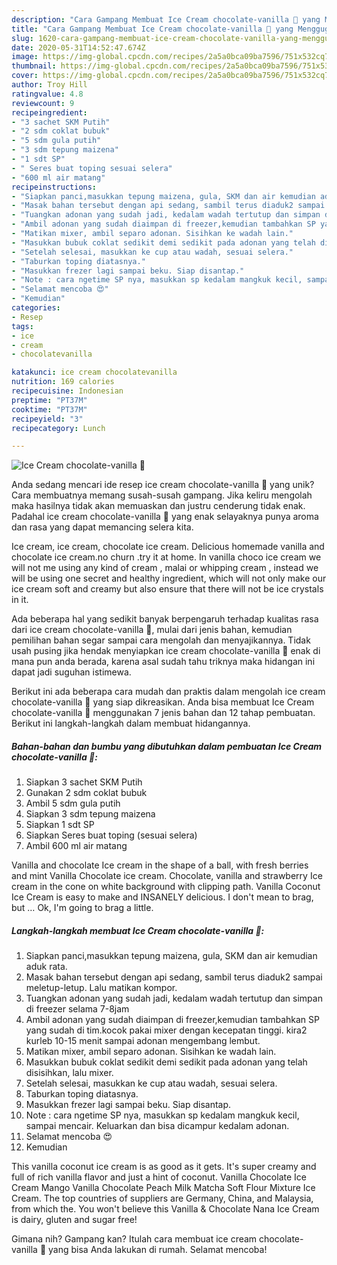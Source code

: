 ```yaml
---
description: "Cara Gampang Membuat Ice Cream chocolate-vanilla 🍦 yang Menggugah Selera"
title: "Cara Gampang Membuat Ice Cream chocolate-vanilla 🍦 yang Menggugah Selera"
slug: 1620-cara-gampang-membuat-ice-cream-chocolate-vanilla-yang-menggugah-selera
date: 2020-05-31T14:52:47.674Z
image: https://img-global.cpcdn.com/recipes/2a5a0bca09ba7596/751x532cq70/ice-cream-chocolate-vanilla-🍦-foto-resep-utama.jpg
thumbnail: https://img-global.cpcdn.com/recipes/2a5a0bca09ba7596/751x532cq70/ice-cream-chocolate-vanilla-🍦-foto-resep-utama.jpg
cover: https://img-global.cpcdn.com/recipes/2a5a0bca09ba7596/751x532cq70/ice-cream-chocolate-vanilla-🍦-foto-resep-utama.jpg
author: Troy Hill
ratingvalue: 4.8
reviewcount: 9
recipeingredient:
- "3 sachet SKM Putih"
- "2 sdm coklat bubuk"
- "5 sdm gula putih"
- "3 sdm tepung maizena"
- "1 sdt SP"
- " Seres buat toping sesuai selera"
- "600 ml air matang"
recipeinstructions:
- "Siapkan panci,masukkan tepung maizena, gula, SKM dan air kemudian aduk rata."
- "Masak bahan tersebut dengan api sedang, sambil terus diaduk2 sampai meletup-letup. Lalu matikan kompor."
- "Tuangkan adonan yang sudah jadi, kedalam wadah tertutup dan simpan di freezer selama 7-8jam"
- "Ambil adonan yang sudah diaimpan di freezer,kemudian tambahkan SP yang sudah di tim.kocok pakai mixer dengan kecepatan tinggi. kira2 kurleb 10-15 menit sampai adonan mengembang lembut."
- "Matikan mixer, ambil separo adonan. Sisihkan ke wadah lain."
- "Masukkan bubuk coklat sedikit demi sedikit pada adonan yang telah disisihkan, lalu mixer."
- "Setelah selesai, masukkan ke cup atau wadah, sesuai selera."
- "Taburkan toping diatasnya."
- "Masukkan frezer lagi sampai beku. Siap disantap."
- "Note : cara ngetime SP nya, masukkan sp kedalam mangkuk kecil, sampai mencair. Keluarkan dan bisa dicampur kedalam adonan."
- "Selamat mencoba 😍"
- "Kemudian"
categories:
- Resep
tags:
- ice
- cream
- chocolatevanilla

katakunci: ice cream chocolatevanilla 
nutrition: 169 calories
recipecuisine: Indonesian
preptime: "PT37M"
cooktime: "PT37M"
recipeyield: "3"
recipecategory: Lunch

---
```



![Ice Cream chocolate-vanilla 🍦](https://img-global.cpcdn.com/recipes/2a5a0bca09ba7596/751x532cq70/ice-cream-chocolate-vanilla-🍦-foto-resep-utama.jpg)

Anda sedang mencari ide resep ice cream chocolate-vanilla 🍦 yang unik? Cara membuatnya memang susah-susah gampang. Jika keliru mengolah maka hasilnya tidak akan memuaskan dan justru cenderung tidak enak. Padahal ice cream chocolate-vanilla 🍦 yang enak selayaknya punya aroma dan rasa yang dapat memancing selera kita.

Ice cream, ice cream, chocolate ice cream. Delicious homemade vanilla and chocolate ice cream.no churn .try it at home. In vanilla choco ice cream we will not me using any kind of cream , malai or whipping cream , instead we will be using one secret and healthy ingredient, which will not only make our ice cream soft and creamy but also ensure that there will not be ice crystals in it.

Ada beberapa hal yang sedikit banyak berpengaruh terhadap kualitas rasa dari ice cream chocolate-vanilla 🍦, mulai dari jenis bahan, kemudian pemilihan bahan segar sampai cara mengolah dan menyajikannya. Tidak usah pusing jika hendak menyiapkan ice cream chocolate-vanilla 🍦 enak di mana pun anda berada, karena asal sudah tahu triknya maka hidangan ini dapat jadi suguhan istimewa.


Berikut ini ada beberapa cara mudah dan praktis dalam mengolah ice cream chocolate-vanilla 🍦 yang siap dikreasikan. Anda bisa membuat Ice Cream chocolate-vanilla 🍦 menggunakan 7 jenis bahan dan 12 tahap pembuatan. Berikut ini langkah-langkah dalam membuat hidangannya.

<!--inarticleads1-->

##### Bahan-bahan dan bumbu yang dibutuhkan dalam pembuatan Ice Cream chocolate-vanilla 🍦:

1. Siapkan 3 sachet SKM Putih
1. Gunakan 2 sdm coklat bubuk
1. Ambil 5 sdm gula putih
1. Siapkan 3 sdm tepung maizena
1. Siapkan 1 sdt SP
1. Siapkan  Seres buat toping (sesuai selera)
1. Ambil 600 ml air matang


Vanilla and chocolate Ice cream in the shape of a ball, with fresh berries and mint Vanilla Chocolate ice cream. Chocolate, vanilla and strawberry Ice cream in the cone on white background with clipping path. Vanilla Coconut Ice Cream is easy to make and INSANELY delicious. I don&#39;t mean to brag, but … Ok, I&#39;m going to brag a little. 

<!--inarticleads2-->

##### Langkah-langkah membuat Ice Cream chocolate-vanilla 🍦:

1. Siapkan panci,masukkan tepung maizena, gula, SKM dan air kemudian aduk rata.
1. Masak bahan tersebut dengan api sedang, sambil terus diaduk2 sampai meletup-letup. Lalu matikan kompor.
1. Tuangkan adonan yang sudah jadi, kedalam wadah tertutup dan simpan di freezer selama 7-8jam
1. Ambil adonan yang sudah diaimpan di freezer,kemudian tambahkan SP yang sudah di tim.kocok pakai mixer dengan kecepatan tinggi. kira2 kurleb 10-15 menit sampai adonan mengembang lembut.
1. Matikan mixer, ambil separo adonan. Sisihkan ke wadah lain.
1. Masukkan bubuk coklat sedikit demi sedikit pada adonan yang telah disisihkan, lalu mixer.
1. Setelah selesai, masukkan ke cup atau wadah, sesuai selera.
1. Taburkan toping diatasnya.
1. Masukkan frezer lagi sampai beku. Siap disantap.
1. Note : cara ngetime SP nya, masukkan sp kedalam mangkuk kecil, sampai mencair. Keluarkan dan bisa dicampur kedalam adonan.
1. Selamat mencoba 😍
1. Kemudian


This vanilla coconut ice cream is as good as it gets. It&#39;s super creamy and full of rich vanilla flavor and just a hint of coconut. Vanilla Chocolate Ice Cream Mango Vanilla Chocolate Peach Milk Matcha Soft Flour Mixture Ice Cream. The top countries of suppliers are Germany, China, and Malaysia, from which the. You won&#39;t believe this Vanilla &amp; Chocolate Nana Ice Cream is dairy, gluten and sugar free! 

Gimana nih? Gampang kan? Itulah cara membuat ice cream chocolate-vanilla 🍦 yang bisa Anda lakukan di rumah. Selamat mencoba!
